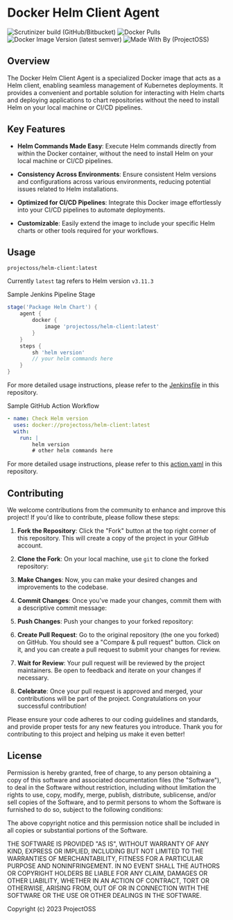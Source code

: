 # Docker Helm Client Agent

![Scrutinizer build (GitHub/Bitbucket)](https://img.shields.io/scrutinizer/build/g/open-source-srilanka/helm-client/main)
![Docker Pulls](https://img.shields.io/docker/pulls/projectoss/helm-client)
![Docker Image Version (latest semver)](https://img.shields.io/docker/v/projectoss/helm-client)
![Made With By (ProjectOSS)](https://img.shields.io/badge/made%20with%20love%20by-ProjectOSS-orange)

## Overview

The Docker Helm Client Agent is a specialized Docker image that acts as a Helm client, enabling seamless management of Kubernetes deployments. It provides a convenient and portable solution for interacting with Helm charts and deploying applications to chart repositories without the need to install Helm on your local machine or CI/CD pipelines.

## Key Features

- **Helm Commands Made Easy**: Execute Helm commands directly from within the Docker container, without the need to install Helm on your local machine or CI/CD pipelines.

- **Consistency Across Environments**: Ensure consistent Helm versions and configurations across various environments, reducing potential issues related to Helm installations.

- **Optimized for CI/CD Pipelines**: Integrate this Docker image effortlessly into your CI/CD pipelines to automate deployments.

- **Customizable**: Easily extend the image to include your specific Helm charts or other tools required for your workflows.

## Usage 

```
projectoss/helm-client:latest
```
Currently `latest` tag refers to Helm version `v3.11.3`

Sample Jenkins Pipeline Stage

```groovy
stage('Package Helm Chart') {
    agent {
        docker {
            image 'projectoss/helm-client:latest'
        }
    }
    steps {
        sh 'helm version'
        // your helm commands here
    }
}

```
For more detailed usage instructions, please refer to the [Jenkinsfile](https://github.com/dinushchathurya/helm-client-chart/blob/master/Jenkinsfile) in this repository.

Sample GitHub Action Workflow

```yaml
- name: Check Helm version
  uses: docker://projectoss/helm-client:latest
  with:
    run: | 
        helm version
        # other helm commands here
```
For more detailed usage instructions, please refer to this [action.yaml](https://github.com/dinushchathurya/helm-client-chart/blob/master/.github/workflows/action.yaml) in this repository.

## Contributing

We welcome contributions from the community to enhance and improve this project! If you'd like to contribute, please follow these steps:

1. **Fork the Repository**: Click the "Fork" button at the top right corner of this repository. This will create a copy of the project in your GitHub account.

2. **Clone the Fork**: On your local machine, use `git` to clone the forked repository:

3. **Make Changes**: Now, you can make your desired changes and improvements to the codebase.

4. **Commit Changes**: Once you've made your changes, commit them with a descriptive commit message:

5. **Push Changes**: Push your changes to your forked repository:

6. **Create Pull Request**: Go to the original repository (the one you forked) on GitHub. You should see a "Compare & pull request" button. Click on it, and you can create a pull request to submit your changes for review.

7. **Wait for Review**: Your pull request will be reviewed by the project maintainers. Be open to feedback and iterate on your changes if necessary.

8. **Celebrate**: Once your pull request is approved and merged, your contributions will be part of the project. Congratulations on your successful contribution!

Please ensure your code adheres to our coding guidelines and standards, and provide proper tests for any new features you introduce. Thank you for contributing to this project and helping us make it even better!

## License

Permission is hereby granted, free of charge, to any person obtaining a copy of this software and associated documentation files (the "Software"), to deal in the Software without restriction, including without limitation the rights to use, copy, modify, merge, publish, distribute, sublicense, and/or sell copies of the Software, and to permit persons to whom the Software is furnished to do so, subject to the following conditions:

The above copyright notice and this permission notice shall be included in all copies or substantial portions of the Software.

THE SOFTWARE IS PROVIDED "AS IS", WITHOUT WARRANTY OF ANY KIND, EXPRESS OR IMPLIED, INCLUDING BUT NOT LIMITED TO THE WARRANTIES OF MERCHANTABILITY, FITNESS FOR A PARTICULAR PURPOSE AND NONINFRINGEMENT. IN NO EVENT SHALL THE AUTHORS OR COPYRIGHT HOLDERS BE LIABLE FOR ANY CLAIM, DAMAGES OR OTHER LIABILITY, WHETHER IN AN ACTION OF CONTRACT, TORT OR OTHERWISE, ARISING FROM, OUT OF OR IN CONNECTION WITH THE SOFTWARE OR THE USE OR OTHER DEALINGS IN THE SOFTWARE.

Copyright (c) 2023 ProjectOSS 

